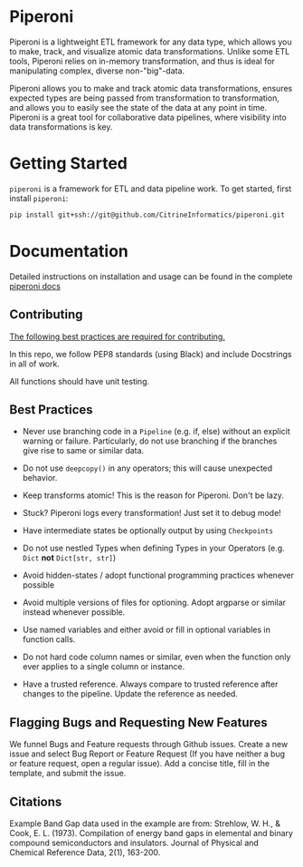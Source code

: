 # Piperoni

Piperoni is a lightweight ETL framework for any data type, which allows you to make, track, and visualize atomic data transformations. Unlike some ETL tools, Piperoni relies on in-memory transformation, and thus is ideal for manipulating complex, diverse non-"big"-data.


Piperoni allows you to make and track atomic data transformations, ensures expected types are being passed from transformation to transformation, and allows you to easily see the state of the data at any point in time. Piperoni is a great tool for collaborative data pipelines, where visibility into data transformations is key.

# Getting Started

`piperoni` is a framework for ETL and data pipeline work. To get started, first install `piperoni`:

```bash
pip install git+ssh://git@github.com/CitrineInformatics/piperoni.git
```

# Documentation

Detailed instructions on installation and usage can be found in the complete [piperoni docs](https://docs.corp.citrine.io/piperoni/index.html)

## Contributing

[The following best practices are required for contributing.](CONTRIBUTING.md)

In this repo, we follow PEP8 standards (using Black) and include Docstrings in all of work.

All functions should have unit testing.

## Best Practices

- Never use branching code in a `Pipeline` (e.g. if, else) without an explicit warning or failure. Particularly, do not use branching if the branches give rise to same or similar data.

- Do not use `deepcopy()` in any operators; this will cause unexpected behavior.

- Keep transforms atomic! This is the reason for Piperoni. Don't be lazy.

- Stuck? Piperoni logs every transformation! Just set it to debug mode!

- Have intermediate states be optionally output by using `Checkpoints`

- Do not use nestled Types when defining Types in your Operators (e.g. `Dict` **not** `Dict[str, str]`)

- Avoid hidden-states / adopt functional programming practices whenever possible

- Avoid multiple versions of files for optioning. Adopt argparse or similar instead whenever possible.

- Use named variables and either avoid or fill in optional variables in function calls.

- Do not hard code column names or similar, even when the function only ever applies to a single column or instance.

- Have a trusted reference. Always compare to trusted reference after changes to the pipeline. Update the reference as needed.

## Flagging Bugs and Requesting New Features

We funnel Bugs and Feature requests through Github issues. Create a new issue and select Bug Report or Feature Request (If you have neither a bug or feature request, open a regular issue). Add a concise title, fill in the template, and submit the issue.

## Citations

Example Band Gap data used in the example are from: Strehlow, W. H., & Cook, E. L. (1973). Compilation of energy band gaps in elemental and binary compound semiconductors and insulators. Journal of Physical and Chemical Reference Data, 2(1), 163-200.


